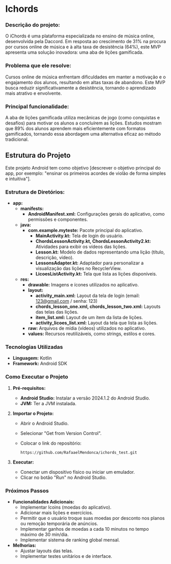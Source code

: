 
# Ichords

### Descrição do projeto:
O iChords é uma plataforma especializada no ensino de música online, desenvolvida pela Daccord. Em resposta ao crescimento de 31% na procura por cursos online de música e à alta taxa de desistência (64%), este MVP apresenta uma solução inovadora: uma aba de lições gamificada.

### Problema que ele resolve:
Cursos online de música enfrentam dificuldades em manter a motivação e o engajamento dos alunos, resultando em altas taxas de abandono. Este MVP busca reduzir significativamente a desistência, tornando o aprendizado mais atrativo e envolvente.

### Principal funcionalidade:
A aba de lições gamificada utiliza mecânicas de jogo (como conquistas e desafios) para motivar os alunos a concluírem as lições. Estudos mostram que 89% dos alunos aprendem mais eficientemente com formatos gamificados, tornando essa abordagem uma alternativa eficaz ao método tradicional.

## Estrutura do Projeto

Este projeto Android tem como objetivo [descrever o objetivo principal do app, por exemplo: "ensinar os primeiros acordes de violão de forma simples e intuitiva"].

### **Estrutura de Diretórios:**

* **app:**
  * **manifests:**
    * **AndroidManifest.xml:** Configurações gerais do aplicativo, como permissões e componentes.
  * **java:**
    * **com.example.myteste:** Pacote principal do aplicativo.
      * **MainActivity.kt:** Tela de login do usuário.
      * **ChordsLessonActivity.kt, ChordsLessonActivity2.kt:** Atividades para exibir os vídeos das lições.
      * **Lesson.kt:** Modelo de dados representando uma lição (título, descrição, vídeo).
      * **LessonsAdapter.kt:** Adaptador para personalizar a visualização das lições no RecyclerView.
      * **LicoesListActivity.kt:** Tela que lista as lições disponíveis.
  * **res:**
    * **drawable:** Imagens e ícones utilizados no aplicativo.
    * **layout:** 
      * **activity_main.xml:** Layout da tela de login (email: 123@gmail.com / senha: 123)
      * **chords_lesson_one.xml, chords_lesson_two.xml:** Layouts das telas das lições.
      * **item_list.xml:** Layout de um item da lista de lições.
      * **activity_licoes_list.xml:** Layout da tela que lista as lições.
    * **raw:** Arquivos de mídia (vídeos) utilizados no aplicativo.
    * **values:** Recursos reutilizáveis, como strings, estilos e cores.


### **Tecnologias Utilizadas**

* **Linguagem:** Kotlin 
* **Framework:** Android SDK

### **Como Executar o Projeto**

1. **Pré-requisitos:**
   * **Android Studio:** Instalar a versão 2024.1.2 do Android Studio.
   * **JVM:** Ter a JVM instalada.

2. **Importar o Projeto:**
   * Abrir o Android Studio.
   * Selecionar "Get from Version Control".
   * Colocar o link do repositório:

     ```
     https://github.com/RafaaelMendonca/ichords_test.git
     ```

3. **Executar:**
   * Conectar um dispositivo físico ou iniciar um emulador.
   * Clicar no botão "Run" no Android Studio.

### **Próximos Passos**

* **Funcionalidades Adicionais:**
  * Implementar Icoins (moedas do aplicativo).
  * Adicionar mais lições e exercícios.
  * Permitir que o usuário troque suas moedas por desconto nos planos ou remoção temporária de anúncios.
  * Implementar ganhos de moedas a cada 10 minutos no tempo máximo de 30 min/dia.
  * Implementar sistema de ranking global mensal.
* **Melhorias:**
  * Ajustar layouts das telas.
  * Implementar testes unitários e de interface.




